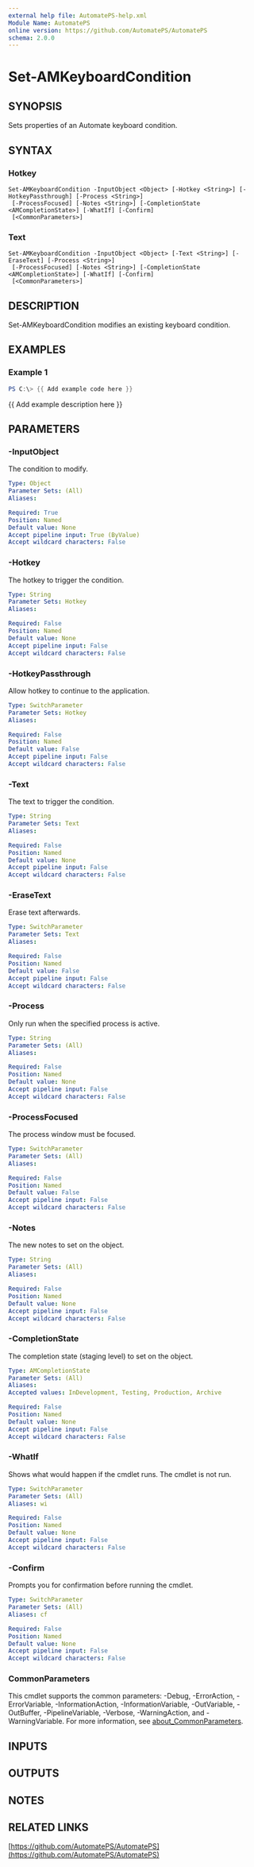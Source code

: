 ```yaml
---
external help file: AutomatePS-help.xml
Module Name: AutomatePS
online version: https://github.com/AutomatePS/AutomatePS
schema: 2.0.0
---
```


# Set-AMKeyboardCondition

## SYNOPSIS
Sets properties of an Automate keyboard condition.

## SYNTAX

### Hotkey
```
Set-AMKeyboardCondition -InputObject <Object> [-Hotkey <String>] [-HotkeyPassthrough] [-Process <String>]
 [-ProcessFocused] [-Notes <String>] [-CompletionState <AMCompletionState>] [-WhatIf] [-Confirm]
 [<CommonParameters>]
```

### Text
```
Set-AMKeyboardCondition -InputObject <Object> [-Text <String>] [-EraseText] [-Process <String>]
 [-ProcessFocused] [-Notes <String>] [-CompletionState <AMCompletionState>] [-WhatIf] [-Confirm]
 [<CommonParameters>]
```

## DESCRIPTION
Set-AMKeyboardCondition modifies an existing keyboard condition.

## EXAMPLES

### Example 1
```powershell
PS C:\> {{ Add example code here }}
```

{{ Add example description here }}

## PARAMETERS

### -InputObject
The condition to modify.

```yaml
Type: Object
Parameter Sets: (All)
Aliases:

Required: True
Position: Named
Default value: None
Accept pipeline input: True (ByValue)
Accept wildcard characters: False
```

### -Hotkey
The hotkey to trigger the condition.

```yaml
Type: String
Parameter Sets: Hotkey
Aliases:

Required: False
Position: Named
Default value: None
Accept pipeline input: False
Accept wildcard characters: False
```

### -HotkeyPassthrough
Allow hotkey to continue to the application.

```yaml
Type: SwitchParameter
Parameter Sets: Hotkey
Aliases:

Required: False
Position: Named
Default value: False
Accept pipeline input: False
Accept wildcard characters: False
```

### -Text
The text to trigger the condition.

```yaml
Type: String
Parameter Sets: Text
Aliases:

Required: False
Position: Named
Default value: None
Accept pipeline input: False
Accept wildcard characters: False
```

### -EraseText
Erase text afterwards.

```yaml
Type: SwitchParameter
Parameter Sets: Text
Aliases:

Required: False
Position: Named
Default value: False
Accept pipeline input: False
Accept wildcard characters: False
```

### -Process
Only run when the specified process is active.

```yaml
Type: String
Parameter Sets: (All)
Aliases:

Required: False
Position: Named
Default value: None
Accept pipeline input: False
Accept wildcard characters: False
```

### -ProcessFocused
The process window must be focused.

```yaml
Type: SwitchParameter
Parameter Sets: (All)
Aliases:

Required: False
Position: Named
Default value: False
Accept pipeline input: False
Accept wildcard characters: False
```

### -Notes
The new notes to set on the object.

```yaml
Type: String
Parameter Sets: (All)
Aliases:

Required: False
Position: Named
Default value: None
Accept pipeline input: False
Accept wildcard characters: False
```

### -CompletionState
The completion state (staging level) to set on the object.

```yaml
Type: AMCompletionState
Parameter Sets: (All)
Aliases:
Accepted values: InDevelopment, Testing, Production, Archive

Required: False
Position: Named
Default value: None
Accept pipeline input: False
Accept wildcard characters: False
```

### -WhatIf
Shows what would happen if the cmdlet runs.
The cmdlet is not run.

```yaml
Type: SwitchParameter
Parameter Sets: (All)
Aliases: wi

Required: False
Position: Named
Default value: None
Accept pipeline input: False
Accept wildcard characters: False
```

### -Confirm
Prompts you for confirmation before running the cmdlet.

```yaml
Type: SwitchParameter
Parameter Sets: (All)
Aliases: cf

Required: False
Position: Named
Default value: None
Accept pipeline input: False
Accept wildcard characters: False
```

### CommonParameters
This cmdlet supports the common parameters: -Debug, -ErrorAction, -ErrorVariable, -InformationAction, -InformationVariable, -OutVariable, -OutBuffer, -PipelineVariable, -Verbose, -WarningAction, and -WarningVariable. For more information, see [about_CommonParameters](http://go.microsoft.com/fwlink/?LinkID=113216).

## INPUTS

## OUTPUTS

## NOTES

## RELATED LINKS

[https://github.com/AutomatePS/AutomatePS](https://github.com/AutomatePS/AutomatePS)

